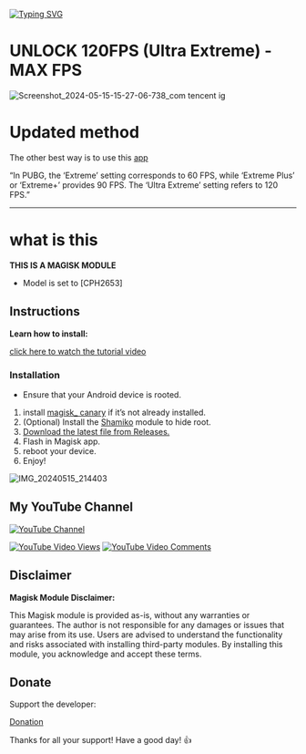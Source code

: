 [![Typing SVG](https://readme-typing-svg.herokuapp.com?font=Orbitron&size=40&duration=4050&pause=500&color=F70000&center=true&vCenter=true&random=false&width=1000&height=70&lines=FPS+UNLOCKER;UNLOCK+MAX+FPS+IN+ANY+GAME)](https://git.io/typing-svg)

# UNLOCK 120FPS (Ultra Extreme) - MAX FPS

![Screenshot_2024-05-15-15-27-06-738_com tencent ig](https://github.com/catsmoker/PUBG-120FPS/assets/119059457/54e10de2-edec-4ed9-a561-f6a485a63d2f)

# Updated method
The other best way is to use this [app](https://github.com/catsmoker/com.catsmoker.app)

“In PUBG, the ‘Extreme’ setting corresponds to 60 FPS, while ‘Extreme Plus’ or ‘Extreme+’ provides 90 FPS. The ‘Ultra Extreme’ setting refers to 120 FPS.”

---
# what is this
**THIS IS A MAGISK MODULE**

* Model is set to [CPH2653]

## Instructions

**Learn how to install:**

[click here to watch the tutorial video](https://www.youtube.com/watch?v=pXZIm_qD2Fg)

### Installation

- Ensure that your Android device is rooted.
1. install [magisk_ canary](https://github.com/topjohnwu/Magisk/releases/tag/canary-27008) if it’s not already installed.
2. (Optional) Install the [Shamiko](https://github.com/LSPosed/LSPosed.github.io/releases) module to hide root.
3. [Download the latest file from Releases.](https://github.com/catsmoker/PUBG-120FPS/releases)
4. Flash in Magisk app.
5. reboot your device.
6. Enjoy!

![IMG_20240515_214403](https://github.com/catsmoker/PUBG-120FPS/assets/119059457/47315134-d896-40cf-9327-da1554f9fcaf)


## My YouTube Channel

[![YouTube Channel](https://raw.githubusercontent.com/maurodesouza/profile-readme-generator/master/src/assets/icons/social/youtube/default.svg)](https://www.youtube.com/@CATSM0KER?sub_confirmation=1)

[![YouTube Video Views](https://img.shields.io/youtube/views/pXZIm_qD2Fg?style=for-the-badge&color=blue&labelColor=0b689d)](https://www.youtube.com/watch?v=pXZIm_qD2Fg)
[![YouTube Video Comments](https://img.shields.io/youtube/comments/pXZIm_qD2Fg?style=for-the-badge&color=blue&labelColor=0b689d)](https://www.youtube.com/watch?v=pXZIm_qD2Fg)

## Disclaimer

**Magisk Module Disclaimer:**

This Magisk module is provided as-is, without any warranties or guarantees. The author is not responsible for any damages or issues that may arise from its use. Users are advised to understand the functionality and risks associated with installing third-party modules. By installing this module, you acknowledge and accept these terms.

## Donate

Support the developer:

[Donation](https://catsmoker.github.io/web/donation.html)

Thanks for all your support! Have a good day! 👍
